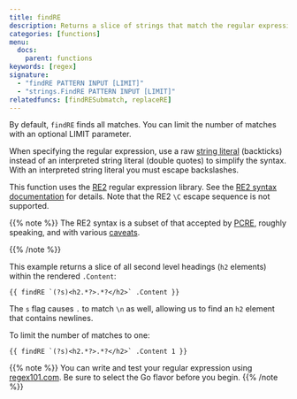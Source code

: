 ```yaml
---
title: findRE
description: Returns a slice of strings that match the regular expression.
categories: [functions]
menu:
  docs:
    parent: functions
keywords: [regex]
signature:
  - "findRE PATTERN INPUT [LIMIT]"
  - "strings.FindRE PATTERN INPUT [LIMIT]"
relatedfuncs: [findRESubmatch, replaceRE]
---
```

By default, `findRE` finds all matches. You can limit the number of matches with an optional LIMIT parameter.

When specifying the regular expression, use a raw [string literal] (backticks) instead of an interpreted string literal (double quotes) to simplify the syntax. With an interpreted string literal you must escape backslashes.

[string literal]: https://go.dev/ref/spec#String_literals

This function uses the [RE2] regular expression library. See the [RE2 syntax documentation] for details. Note that the RE2 `\C` escape sequence is not supported.

[RE2]: https://github.com/google/re2/
[RE2 syntax documentation]: https://github.com/google/re2/wiki/Syntax/

{{% note %}}
The RE2 syntax is a subset of that accepted by [PCRE], roughly speaking, and with various [caveats].

[caveats]: https://swtch.com/~rsc/regexp/regexp3.html#caveats
[PCRE]: https://www.pcre.org/
{{% /note %}}

This example returns a slice of all second level headings (`h2` elements) within the rendered `.Content`:

```go-html-template
{{ findRE `(?s)<h2.*?>.*?</h2>` .Content }}
```

The `s` flag causes `.` to match `\n` as well, allowing us to find an `h2` element that contains newlines.

To limit the number of matches to one:

```go-html-template
{{ findRE `(?s)<h2.*?>.*?</h2>` .Content 1 }}
```

{{% note %}}
You can write and test your regular expression using [regex101.com](https://regex101.com/). Be sure to select the Go flavor before you begin.
{{% /note %}}
